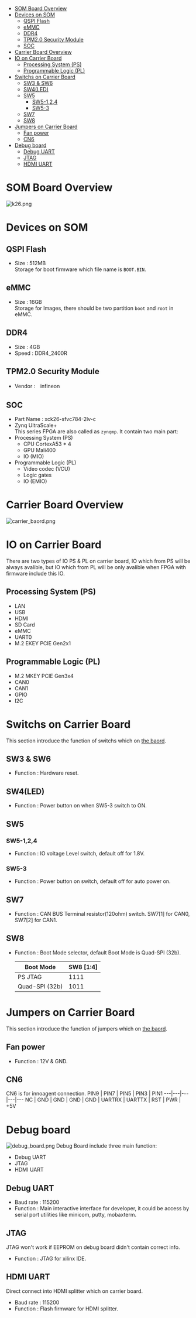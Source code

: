 <!--
 Copyright (c) 2022 Innodisk crop.
 
 This software is released under the MIT License.
 https://opensource.org/licenses/MIT
-->

- [SOM Board Overview](#som-board-overview)
- [Devices on SOM](#devices-on-som)
  - [QSPI Flash](#qspi-flash)
  - [eMMC](#emmc)
  - [DDR4](#ddr4)
  - [TPM2.0 Security Module](#tpm20-security-module)
  - [SOC](#soc)
- [Carrier Board Overview](#carrier-board-overview)
- [IO on Carrier Board](#io-on-carrier-board)
  - [Processing System (PS)](#processing-system-ps)
  - [Programmable Logic (PL)](#programmable-logic-pl)
- [Switchs on Carrier Board](#switchs-on-carrier-board)
  - [SW3 \& SW6](#sw3--sw6)
  - [SW4(LED)](#sw4led)
  - [SW5](#sw5)
    - [SW5-1,2,4](#sw5-124)
    - [SW5-3](#sw5-3)
  - [SW7](#sw7)
  - [SW8](#sw8)
- [Jumpers on Carrier Board](#jumpers-on-carrier-board)
  - [Fan power](#fan-power)
  - [CN6](#cn6)
- [Debug board](#debug-board)
  - [Debug UART](#debug-uart)
  - [JTAG](#jtag)
  - [HDMI UART](#hdmi-uart)

# SOM Board Overview
![k26.png](fig/k26.png)

# Devices on SOM
## QSPI Flash
- Size : 512MB  
    Storage for boot firmware which file name is `BOOT.BIN`.

## eMMC
- Size : 16GB  
    Storage for Images, there should be two partition `boot` and `root` in eMMC.

## DDR4
- Size : 4GB
- Speed : DDR4_2400R 

## TPM2.0 Security Module
- Vendor :　infineon

## SOC
- Part Name :  xck26-sfvc784-2lv-c 
- Zynq UltraScale+  
    This series FPGA are also called as `zynqmp`. It contain two main part:
- Processing System (PS)
  - CPU CortexA53 * 4
  - GPU Mali400
  - IO (MIO)
- Programmable Logic (PL)
  - Video codec (VCU)
  - Logic gates
  - IO (EMIO)

# Carrier Board Overview
![carrier_baord.png](fig/carrier_baord.png)

# IO on Carrier Board
There are two types of IO PS & PL on carrier board, IO which from PS will be always avalible, but IO which from PL will be only avalible when FPGA with firmware include this IO.
## Processing System (PS)
- LAN
- USB
- HDMI
- SD Card
- eMMC
- UART0
- M.2 EKEY PCIE Gen2x1
## Programmable Logic (PL)
- M.2 MKEY PCIE Gen3x4
- CAN0
- CAN1
- GPIO
- I2C

# Switchs on Carrier Board
This section introduce the function of switchs which on [the baord](#carrier-board-overview).
## SW3 & SW6
- Function : Hardware reset.

## SW4(LED)
- Function : Power button on when SW5-3 switch to ON.

## SW5
### SW5-1,2,4
- Function : IO voltage Level switch, default off for 1.8V.
### SW5-3
- Function : Power button on switch, default off for auto power on. 

## SW7
- Function : CAN BUS Terminal resistor(120ohm) switch. SW7[1] for CAN0, SW7[2] for CAN1.

## SW8
- Function : Boot Mode selector, default Boot Mode is Quad-SPI (32b).

    Boot Mode | SW8 [1:4]
    ---|---
    PS JTAG | 1111
    Quad-SPI (32b) | 1011

# Jumpers on Carrier Board
This section introduce the function of jumpers which on [the baord](#carrier-board-overview).
## Fan power
- Function : 12V & GND.

## CN6
CN6 is for innoagent connection.
PIN9 | PIN7 | PIN5 | PIN3 | PIN1
---|---|---|---|---
NC | GND | GND | GND | GND |
UARTRX | UARTTX | RST | PWR | +5V

# Debug board
![debug_board.png](fig/debug_board.jpg)
Debug Board include three main function:
- Debug UART
- JTAG
- HDMI UART
## Debug UART
- Baud rate : 115200
- Function : Main interactive interface for developer, it could be access by serial port utilities like minicom, putty, mobaxterm.
  
## JTAG
JTAG won't work if EEPROM on debug board didn't contain correct info.
- Function : JTAG for xilinx IDE.

## HDMI UART
Direct connect into HDMI splitter which on carrier board.
- Baud rate : 115200
- Function : Flash firmware for HDMI splitter.
